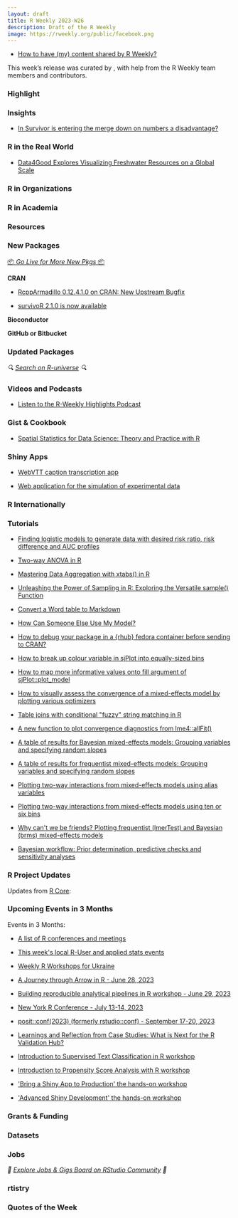 ```yaml
---
layout: draft
title: R Weekly 2023-W26
description: Draft of the R Weekly
image: https://rweekly.org/public/facebook.png
---
```



+ [How to have (my) content shared by R Weekly?](https://github.com/rweekly/rweekly.org#how-to-have-my-content-shared-by-r-weekly)

This week’s release was curated by [](), with help from the R Weekly team members and contributors.



###  Highlight



### Insights

+ [In Survivor is entering the merge down on numbers a disadvantage?](http://gradientdescending.com/in-survivor-is-entering-the-merge-down-on-numbers-a-disadvantage/)

### R in the Real World

+ [Data4Good Explores Visualizing Freshwater Resources on a Global Scale](https://appsilon.com/visualizing-fresh-water-resources-data/)

###  R in Organizations



###  R in Academia



###  Resources



###  New Packages

<p class="added-hostname"><a href="https://rweekly.org/live" target="_blank" class="externalLink">📦 <i>Go Live for More New Pkgs</i> 📦</a></p>


**CRAN**

+ [RcppArmadillo 0.12.4.1.0 on CRAN: New Upstream Bugfix](http://dirk.eddelbuettel.com/blog/2023/06/19/#rcpparmadillo_0.12.4.1.0)

+ [survivoR 2.1.0 is now available](http://gradientdescending.com/survivor-2-1-0-is-now-available/)

**Bioconductor**



**GitHub or Bitbucket**



### Updated Packages

<i>🔍 [Search on R-universe](https://r-universe.dev/search/) 🔍</i>

###  Videos and Podcasts

* [Listen to the R-Weekly Highlights Podcast](https://rweekly.fireside.fm/)


### Gist & Cookbook

+ [Spatial Statistics for Data Science: Theory and Practice with R](https://www.paulamoraga.com/book-spatial/)

### Shiny Apps

+ [WebVTT caption transcription app](https://pablobernabeu.github.io/applications-and-dashboards/vtt-transcription-app/)

+ [Web application for the simulation of experimental data](https://pablobernabeu.github.io/applications-and-dashboards/experimental-data-simulation/)


### R Internationally



###  Tutorials

+ [Finding logistic models to generate data with desired risk ratio, risk difference and AUC profiles](https://www.rdatagen.net/post/2023-06-20-finding-coefficients-for-logistic-models-that-generate-data-with-desired-characteristics/)

+ [Two-way ANOVA in R](https://statsandr.com/blog/two-way-anova-in-r/)

+ [Mastering Data Aggregation with xtabs() in R](https://www.spsanderson.com/steveondata/posts/2023-06-20/index.html)

+ [Unleashing the Power of Sampling in R: Exploring the Versatile sample() Function](https://www.spsanderson.com/steveondata/posts/2023-06-21/index.html)

+ [Convert a Word table to Markdown](https://www.rostrum.blog/2023/06/21/wordup-tables/)

+ [How Can Someone Else Use My Model?](https://matthewrkaye.com/posts/series/doing-data-science/2023-06-20-how-can-others-use-my-model/how-can-others-use-my-model.html)

+ [How to debug your package in a {rhub} fedora container before sending to CRAN?](https://statnmap.com/2023-06-20-how-to-debug-your-package-in-a-rhub-fedora-container-before-sending-to-cran/)

+ [How to break up colour variable in sjPlot into equally-sized bins](https://pablobernabeu.github.io/2023/how-to-break-up-colour-variable-in-sjplot-into-equally-sized-bins/)

+ [How to map more informative values onto fill argument of sjPlot::plot_model](https://pablobernabeu.github.io/2023/how-to-map-more-informative-values-onto-fill-argument-of-sjplot-plot-model/)

+ [How to visually assess the convergence of a mixed-effects model by plotting various optimizers](https://pablobernabeu.github.io/2023/how-to-visually-assess-the-convergence-of-a-mixed-effects-model-by-plotting-various-optimizers/)

+ [Table joins with conditional "fuzzy" string matching in R](https://pablobernabeu.github.io/2023/table-joins-with-conditional-fuzzy-string-matching-in-r/)

+ [A new function to plot convergence diagnostics from lme4::allFit()](https://pablobernabeu.github.io/2023/a-new-function-to-plot-convergence-diagnostics-from-lme4-allfit/)

+ [A table of results for Bayesian mixed-effects models: Grouping variables and specifying random slopes](https://pablobernabeu.github.io/2022/a-table-of-results-for-bayesian-mixed-effects-models-grouping-variables-and-specifying-random-slopes/)

+ [A table of results for frequentist mixed-effects models: Grouping variables and specifying random slopes](https://pablobernabeu.github.io/2022/a-table-of-results-for-frequentist-mixed-effects-models-grouping-variables-and-specifying-random-slopes/)

+ [Plotting two-way interactions from mixed-effects models using alias variables](https://pablobernabeu.github.io/2022/plotting-two-way-interactions-from-mixed-effects-models-using-alias-variables/)

+ [Plotting two-way interactions from mixed-effects models using ten or six bins](https://pablobernabeu.github.io/2022/plotting-two-way-interactions-from-mixed-effects-models-using-ten-or-six-bins/)

+ [Why can't we be friends? Plotting frequentist (lmerTest) and Bayesian (brms) mixed-effects models](https://pablobernabeu.github.io/2022/why-can-t-we-be-friends-plotting-frequentist-lmertest-and-bayesian-brms-mixed-effects-models/)

+ [Bayesian workflow: Prior determination, predictive checks and sensitivity analyses](https://pablobernabeu.github.io/2022/bayesian-workflow-prior-determination-predictive-checks-and-sensitivity-analyses/)

<!--<div class="post-more-begin></div><div class="post-more-end"></div>-->

###  R Project Updates

Updates from [R Core](http://developer.r-project.org/blosxom.cgi/R-devel/NEWS):


###  Upcoming Events in 3 Months

Events in 3 Months:


+ [A list of R conferences and meetings](https://jumpingrivers.github.io/meetingsR/events.html)

+ [This week's local R-User and applied stats events](https://community.rstudio.com/c/irl)

+ [Weekly R Workshops for Ukraine](https://sites.google.com/view/dariia-mykhailyshyna/main/r-workshops-for-ukraine)


+ [A Journey through Arrow in R - June 28, 2023](https://ropensci.org/commcalls/jun2023-arrow/)

+ [Building reproducible analytical pipelines in R workshop - June 29, 2023](https://r-posts.com/building-reproducible-analytical-pipelines-in-r-workshop/)

+ [New York R Conference - July 13-14, 2023](https://rstats.ai/nyr.html)

+ [posit::conf(2023) (formerly rstudio::conf) - September 17-20, 2023](https://posit.co/conference/)

+ [Learnings and Reflection from Case Studies: What is Next for the R Validation Hub?](https://www.r-consortium.org/blog/2023/06/14/learnings-and-reflection-from-case-studies-what-is-next-for-the-r-validation-hub)

+ [Introduction to Supervised Text Classification in R workshop](https://r-posts.com/introduction-to-supervised-text-classification-in-r-workshop/)

+ [Introduction to Propensity Score Analysis with R workshop](https://r-posts.com/introduction-to-propensity-score-analysis-with-r-workshop/)

+ ['Bring a Shiny App to Production' the hands-on workshop](https://mirai-solutions.ch/news/2023/06/16/announce-shiny4-ws/)

+ ['Advanced Shiny Development' the hands-on workshop](https://mirai-solutions.ch/news/2023/06/09/announce-shiny3-ws/)

### Grants & Funding


### Datasets


### Jobs

<i>💼 [Explore Jobs & Gigs Board on RStudio Community](https://community.rstudio.com/c/jobs/) 💼</i>

###  rtistry


###  Quotes of the Week
